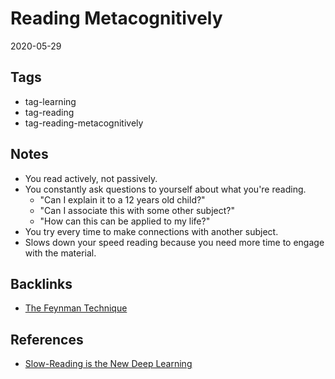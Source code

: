 # Reading Metacognitively

2020-05-29

## Tags

- tag-learning
- tag-reading
- tag-reading-metacognitively

## Notes

- You read actively, not passively.
- You constantly ask questions to yourself about what you're reading.
  - "Can I explain it to a 12 years old child?"
  - "Can I associate this with some other subject?"
  - "How can this can be applied to my life?"
- You try every time to make connections with another subject.
- Slows down your speed reading because you need more time to engage with the material.

## Backlinks

- [The Feynman Technique](./TheFeynmanTechnique.md)

## References

- [Slow-Reading is the New Deep Learning](https://medium.com/better-humans/slow-reading-is-the-new-deep-learning-452f179c0289#da41)
